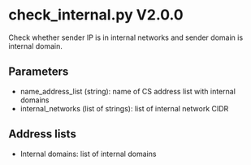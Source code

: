 check_internal.py V2.0.0
========================

Check whether sender IP is in internal networks and sender domain is internal domain.

## Parameters
* name_address_list (string): name of CS address list with internal domains
* internal_networks (list of strings): list of internal network CIDR

## Address lists
* Internal domains: list of internal domains
